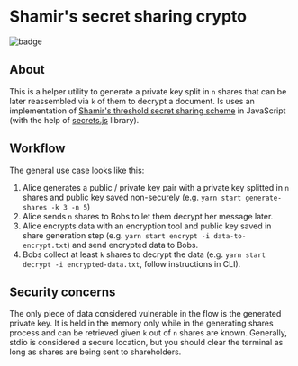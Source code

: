 # Shamir's secret sharing crypto

![badge](https://img.shields.io/endpoint?url=https://gist.githubusercontent.com/luixo/4670c3917f47c8610e4defce63f07b55/raw/coverage_main.json)

## About

This is a helper utility to generate a private key split in `n` shares that can be later reassembled via `k` of them to decrypt a document. Is uses an implementation of [Shamir's threshold secret sharing scheme](http://en.wikipedia.org/wiki/Shamir's_Secret_Sharing) in JavaScript (with the help of [secrets.js](https://github.com/grempe/secrets.js) library).

## Workflow

The general use case looks like this:

1. Alice generates a public / private key pair with a private key splitted in `n` shares and public key saved non-securely (e.g. `yarn start generate-shares -k 3 -n 5`)
1. Alice sends `n` shares to Bobs to let them decrypt her message later.
1. Alice encrypts data with an encryption tool and public key saved in share generation step (e.g. `yarn start encrypt -i data-to-encrypt.txt`) and send encrypted data to Bobs.
1. Bobs collect at least `k` shares to decrypt the data (e.g. `yarn start decrypt -i encrypted-data.txt`, follow instructions in CLI).

## Security concerns

The only piece of data considered vulnerable in the flow is the generated private key.
It is held in the memory only while in the generating shares process and can be retrieved given `k` out of `n` shares are known.
Generally, stdio is considered a secure location, but you should clear the terminal as long as shares are being sent to shareholders.
